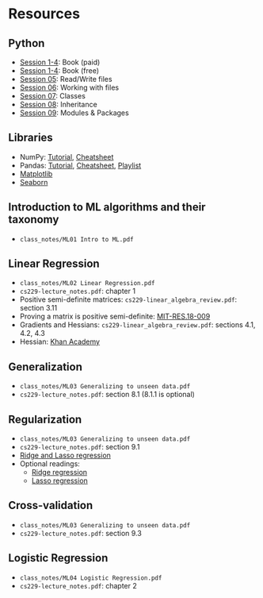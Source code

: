 # Resources
## Python
- [Session 1-4](https://g.co/kgs/qjVcg7e): Book (paid)
- [Session 1-4](https://automatetheboringstuff.com/): Book (free)
- [Session 05](https://realpython.com/read-write-files-python): Read/Write files
- [Session 06](https://realpython.com/working-with-files-in-python): Working with files
- [Session 07](https://realpython.com/python3-object-oriented-programming): Classes
- [Session 08](https://realpython.com/python3-object-oriented-programming): Inheritance
- [Session 09](https://realpython.com/python-modules-packages): Modules & Packages

## Libraries
- NumPy: [Tutorial](https://numpy.org/devdocs/user/quickstart.html), [Cheatsheet](https://images.datacamp.com/image/upload/v1676302459/Marketing/Blog/Numpy_Cheat_Sheet.pdf)
- Pandas: [Tutorial](https://pandas.pydata.org/docs/user_guide/10min.html#min), [Cheatsheet](https://pandas.pydata.org/Pandas_Cheat_Sheet.pdf), [Playlist](https://youtube.com/playlist?list=PL-osiE80TeTsWmV9i9c58mdDCSskIFdDS&si=aTa8e6_zZV_mB7kx)
- [Matplotlib](https://matplotlib.org/stable/users/explain/quick_start.html#quick-start)
- [Seaborn](https://seaborn.pydata.org/examples/index.html)

## Introduction to ML algorithms and their taxonomy
- `class_notes/ML01 Intro to ML.pdf`

## Linear Regression
- `class_notes/ML02 Linear Regression.pdf`
- `cs229-lecture_notes.pdf`: chapter 1
- Positive semi-definite matrices: `cs229-linear_algebra_review.pdf`: section 3.11
- Proving a matrix is positive semi-definite: [MIT-RES.18-009](https://youtu.be/ojUQk_GNQbQ)
- Gradients and Hessians: `cs229-linear_algebra_review.pdf`: sections 4.1, 4.2, 4.3
- Hessian: [Khan Academy](https://youtu.be/LbBcuZukCAw)

## Generalization
- `class_notes/ML03 Generalizing to unseen data.pdf`
- `cs229-lecture_notes.pdf`: section 8.1 (8.1.1 is optional)

## Regularization
- `class_notes/ML03 Generalizing to unseen data.pdf`
- ⁠`cs229-lecture_notes.pdf`: section 9.1
- [⁠Ridge and Lasso regression](https://www.ibm.com/topics/regularization)
- Optional readings:
    - [Ridge regression](https://www.ibm.com/topics/ridge-regression)
    - [Lasso regression](https://www.ibm.com/topics/lasso-regression)

## Cross-validation
- `class_notes/ML03 Generalizing to unseen data.pdf`
- `cs229-lecture_notes.pdf`: section 9.3

## Logistic Regression
- `class_notes/ML04 Logistic Regression.pdf`
- `cs229-lecture_notes.pdf`: chapter 2
